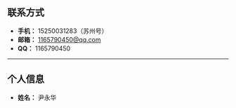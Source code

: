 ## 联系方式

* **手机：** 15250031283（苏州号）
* **邮箱：** 1165790450@qq.com
* **QQ：** 1165790450

----

## 个人信息

* **姓名：** 尹永华

